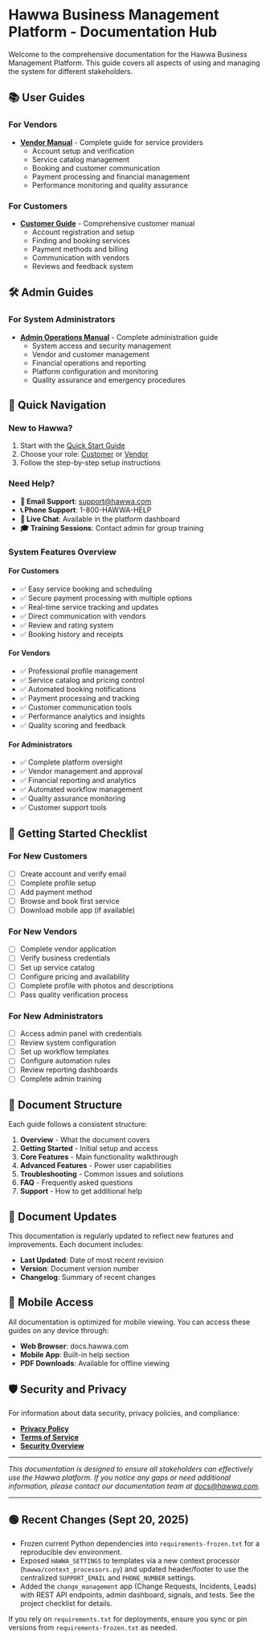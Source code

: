 # Hawwa Business Management Platform - Documentation Hub

Welcome to the comprehensive documentation for the Hawwa Business Management Platform. This guide covers all aspects of using and managing the system for different stakeholders.

## 📚 User Guides

### For Vendors
- **[Vendor Manual](./user-guides/vendor-manual.md)** - Complete guide for service providers
  - Account setup and verification
  - Service catalog management
  - Booking and customer communication
  - Payment processing and financial management
  - Performance monitoring and quality assurance

### For Customers
- **[Customer Guide](./user-guides/customer-guide.md)** - Comprehensive customer manual
  - Account registration and setup
  - Finding and booking services
  - Payment methods and billing
  - Communication with vendors
  - Reviews and feedback system

## 🛠️ Admin Guides

### For System Administrators
- **[Admin Operations Manual](./admin-guides/admin-operations-manual.md)** - Complete administration guide
  - System access and security management
  - Vendor and customer management
  - Financial operations and reporting
  - Platform configuration and monitoring
  - Quality assurance and emergency procedures

## 🎯 Quick Navigation

### New to Hawwa?
1. Start with the [Quick Start Guide](user-guides/quick-start.md)
2. Choose your role: [Customer](user-guides/customer-guide.md) or [Vendor](user-guides/vendor-manual.md)
3. Follow the step-by-step setup instructions

### Need Help?
- **📧 Email Support**: support@hawwa.com
- **📞 Phone Support**: 1-800-HAWWA-HELP
- **💬 Live Chat**: Available in the platform dashboard
- **🎓 Training Sessions**: Contact admin for group training

### System Features Overview

#### For Customers
- ✅ Easy service booking and scheduling
- ✅ Secure payment processing with multiple options
- ✅ Real-time service tracking and updates
- ✅ Direct communication with vendors
- ✅ Review and rating system
- ✅ Booking history and receipts

#### For Vendors
- ✅ Professional profile management
- ✅ Service catalog and pricing control
- ✅ Automated booking notifications
- ✅ Payment processing and tracking
- ✅ Customer communication tools
- ✅ Performance analytics and insights
- ✅ Quality scoring and feedback

#### For Administrators
- ✅ Complete platform oversight
- ✅ Vendor management and approval
- ✅ Financial reporting and analytics
- ✅ Automated workflow management
- ✅ Quality assurance monitoring
- ✅ Customer support tools

## 🚀 Getting Started Checklist

### For New Customers
- [ ] Create account and verify email
- [ ] Complete profile setup
- [ ] Add payment method
- [ ] Browse and book first service
- [ ] Download mobile app (if available)

### For New Vendors
- [ ] Complete vendor application
- [ ] Verify business credentials
- [ ] Set up service catalog
- [ ] Configure pricing and availability
- [ ] Complete profile with photos and descriptions
- [ ] Pass quality verification process

### For New Administrators
- [ ] Access admin panel with credentials
- [ ] Review system configuration
- [ ] Set up workflow templates
- [ ] Configure automation rules
- [ ] Review reporting dashboards
- [ ] Complete admin training

## 📖 Document Structure

Each guide follows a consistent structure:

1. **Overview** - What the document covers
2. **Getting Started** - Initial setup and access
3. **Core Features** - Main functionality walkthrough
4. **Advanced Features** - Power user capabilities
5. **Troubleshooting** - Common issues and solutions
6. **FAQ** - Frequently asked questions
7. **Support** - How to get additional help

## 🔄 Document Updates

This documentation is regularly updated to reflect new features and improvements. Each document includes:

- **Last Updated**: Date of most recent revision
- **Version**: Document version number
- **Changelog**: Summary of recent changes

## 📱 Mobile Access

All documentation is optimized for mobile viewing. You can access these guides on any device through:

- **Web Browser**: docs.hawwa.com
- **Mobile App**: Built-in help section
- **PDF Downloads**: Available for offline viewing

## 🛡️ Security and Privacy

For information about data security, privacy policies, and compliance:
- **[Privacy Policy](legal/privacy-policy.md)**
- **[Terms of Service](legal/terms-of-service.md)**
- **[Security Overview](technical/security.md)**

---

*This documentation is designed to ensure all stakeholders can effectively use the Hawwa platform. If you notice any gaps or need additional information, please contact our documentation team at docs@hawwa.com.*

---

## 🟢 Recent Changes (Sept 20, 2025)

- Frozen current Python dependencies into `requirements-frozen.txt` for a reproducible dev environment.
- Exposed `HAWWA_SETTINGS` to templates via a new context processor (`hawwa/context_processors.py`) and updated header/footer to use the centralized `SUPPORT_EMAIL` and `PHONE_NUMBER` settings.
- Added the `change_management` app (Change Requests, Incidents, Leads) with REST API endpoints, admin dashboard, signals, and tests. See the project checklist for details.

If you rely on `requirements.txt` for deployments, ensure you sync or pin versions from `requirements-frozen.txt` as needed.